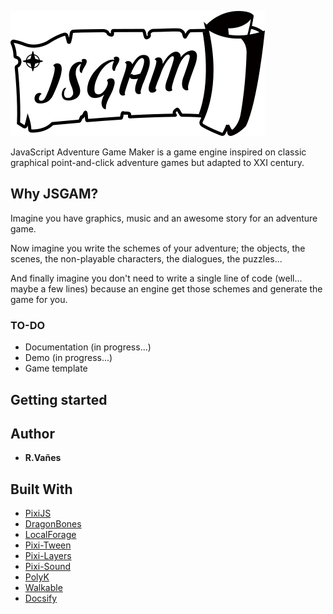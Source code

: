 ![](logo/jsgamLogo.png)

JavaScript Adventure Game Maker is a game engine inspired on classic graphical point-and-click adventure games but adapted to XXI century.

## Why JSGAM?

Imagine you have graphics, music and an awesome story for an adventure game.

Now imagine you write the schemes of your adventure; the objects, the scenes, the non-playable characters, the dialogues, the puzzles...

And finally imagine you don't need to write a single line of code (well... maybe a few lines) because an engine get those schemes and generate the game for you.

### TO-DO

* Documentation (in progress...)
* Demo (in progress...)
* Game template

## Getting started


## Author

* **R.Vañes**

## Built With

* [PixiJS](http://www.pixijs.com/)
* [DragonBones](http://dragonbones.com/)
* [LocalForage](https://github.com/localForage/localForage)
* [Pixi-Tween](https://github.com/k8w/pixi-tween)
* [Pixi-Layers](https://github.com/pixijs/pixi-display)
* [Pixi-Sound](https://github.com/pixijs/pixi-sound)
* [PolyK](http://polyk.ivank.net/)
* [Walkable](https://github.com/implicit-invocation/walkable)
* [Docsify](https://github.com/docsifyjs/docsify/)
